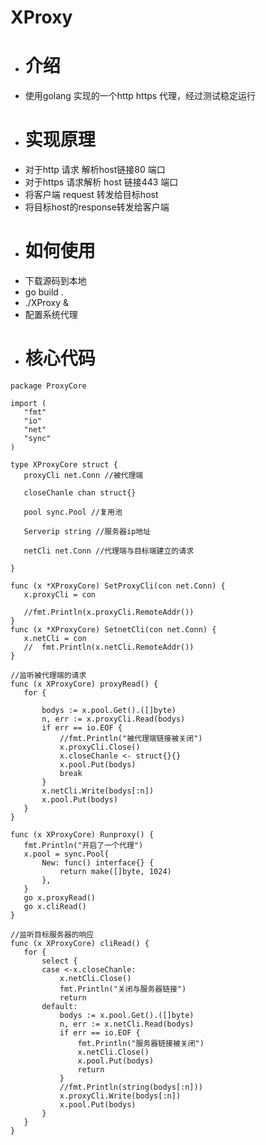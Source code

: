 # XProxy 
 - # 介绍
  - 使用golang 实现的一个http https 代理，经过测试稳定运行
 - # 实现原理
 - 对于http 请求 解析host链接80 端口
 - 对于https 请求解析 host 链接443 端口
 - 将客户端 request 转发给目标host
 - 将目标host的response转发给客户端
 - # 如何使用
  - 下载源码到本地
  - go build .
  - ./XProxy &
  - 配置系统代理
- # 核心代码
 ```golang
 package ProxyCore

import (
	"fmt"
	"io"
	"net"
	"sync"
)

type XProxyCore struct {
	proxyCli net.Conn //被代理端

	closeChanle chan struct{}

	pool sync.Pool //复用池

	Serverip string //服务器ip地址

	netCli net.Conn //代理端与目标端建立的请求

}

func (x *XProxyCore) SetProxyCli(con net.Conn) {
	x.proxyCli = con

	//fmt.Println(x.proxyCli.RemoteAddr())
}
func (x *XProxyCore) SetnetCli(con net.Conn) {
	x.netCli = con
	//	fmt.Println(x.netCli.RemoteAddr())
}

//监听被代理端的请求
func (x XProxyCore) proxyRead() {
	for {

		bodys := x.pool.Get().([]byte)
		n, err := x.proxyCli.Read(bodys)
		if err == io.EOF {
			//fmt.Println("被代理端链接被关闭")
			x.proxyCli.Close()
			x.closeChanle <- struct{}{}
			x.pool.Put(bodys)
			break
		}
		x.netCli.Write(bodys[:n])
		x.pool.Put(bodys)
	}
}

func (x XProxyCore) Runproxy() {
	fmt.Println("开启了一个代理")
	x.pool = sync.Pool{
		New: func() interface{} {
			return make([]byte, 1024)
		},
	}
	go x.proxyRead()
	go x.cliRead()
}

//监听目标服务器的响应
func (x XProxyCore) cliRead() {
	for {
		select {
		case <-x.closeChanle:
			x.netCli.Close()
			fmt.Println("关闭与服务器链接")
			return
		default:
			bodys := x.pool.Get().([]byte)
			n, err := x.netCli.Read(bodys)
			if err == io.EOF {
				fmt.Println("服务器链接被关闭")
				x.netCli.Close()
				x.pool.Put(bodys)
				return
			}
			//fmt.Println(string(bodys[:n]))
			x.proxyCli.Write(bodys[:n])
			x.pool.Put(bodys)
		}
	}
}

 ```
  
